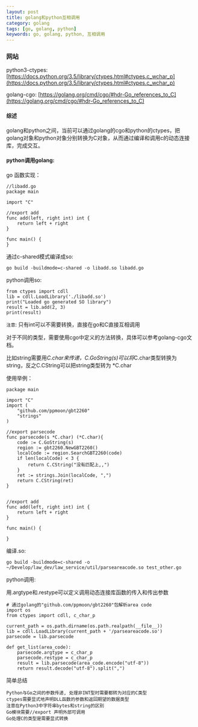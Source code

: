 ```yaml
---
layout: post
title: golang和python互相调用
category: golang
tags: [go, golang, python]
keywords: go, golang, python, 互相调用
---
```



### 网站

python3-ctypes: [https://docs.python.org/3.5/library/ctypes.html#ctypes.c_wchar_p](https://docs.python.org/3.5/library/ctypes.html#ctypes.c_wchar_p)

golang-cgo: [https://golang.org/cmd/cgo/#hdr-Go_references_to_C](https://golang.org/cmd/cgo/#hdr-Go_references_to_C)

#### 综述
golang和python之间，当前可以通过golang的cgo和python的ctypes，把golang对象和python对象分别转换为C对象，从而通过编译和调用c的动态连接库，完成交互。

#### python调用golang:
go 函数实现：
```
//libadd.go
package main

import "C"

//export add
func add(left, right int) int {
    return left + right
}

func main() {
}
```
通过c-shared模式编译成so:
```
go build -buildmode=c-shared -o libadd.so libadd.go
```
python调用so:
```
from ctypes import cdll
lib = cdll.LoadLibrary('./libadd.so')
print("Loaded go generated SO library")
result = lib.add(2, 3)
print(result)
```
`注意`: 只有int可以不需要转换，直接在go和C直接互相调用

对于不同的类型，需要使用cgo中定义的方法转换，具体可以参考golang-cgo文档。

比如string需要用*C.char来传递，C.GoString(s)可以将*C.char类型转换为string，反之C.CString可以把string类型转为 *C.char

使用举例：
```
package main

import "C"
import (
	"github.com/ppmoon/gbt2260"
	"strings"
)

//export parsecode
func parsecode(s *C.char) (*C.char){
	code := C.GoString(s)
	region := gbt2260.NewGBT2260()
	localCode := region.SearchGBT2260(code)
	if len(localCode) < 3 {
		return C.CString("没有匹配上,,")
	}
	ret := strings.Join(localCode, ",")
	return C.CString(ret)
}


//export add
func add(left, right int) int {
	return left + right
}

func main() {

}
```
编译.so:
```
go build -buildmode=c-shared -o ~/Develop/law_dev/law_service/util/parseareacode.so test_other.go
```
python调用:

用.argtype和.restype可以定义调用动态连接库函数的传入和传出参数
```
# 通过golang的"github.com/ppmoon/gbt2260"包解析area code
import os
from ctypes import cdll, c_char_p

current_path = os.path.dirname(os.path.realpath(__file__))
lib = cdll.LoadLibrary(current_path + '/parseareacode.so')
parsecode = lib.parsecode

def get_list(area_code):
    parsecode.argtype = c_char_p
    parsecode.restype = c_char_p
    result = lib.parsecode(area_code.encode("utf-8"))
    return result.decode("utf-8").split(",")
```
简单总结
```
Python与Go之间的参数传递, 处理非INT型时需要都转为对应的C类型
ctypes需要显式地声明DLL函数的参数和返回期望的数据类型
注意在Python3中字符串bytes和string的区别
Go模块需要//export 声明外部可调用
Go处理C的类型是需要显式转换
```